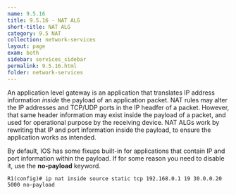 ```yaml
---
name: 9.5.16
title: 9.5.16 - NAT ALG
short-title: NAT ALG
category: 9.5 NAT
collection: network-services
layout: page
exam: both
sidebar: services_sidebar
permalink: 9.5.16.html
folder: network-services
---
```

An application level gateway is an application that translates IP address information *inside* the payload of an application packet. NAT rules may alter the IP addresses and TCP/UDP ports in the IP headfer of a packet. However, that same header information may exist inside the payload of a packet, and used for operational purpose by the receiving device. NAT ALGs work by rewriting that IP and port information inside the payload, to ensure the application works as intended.

By default, IOS has some fixups built-in for applications that contain IP and port information within the payload. If for some reason you need to disable it, use the **no-payload** keyword.
```
R1(config)# ip nat inside source static tcp 192.168.0.1 19 30.0.0.20 5000 no-payload
```
